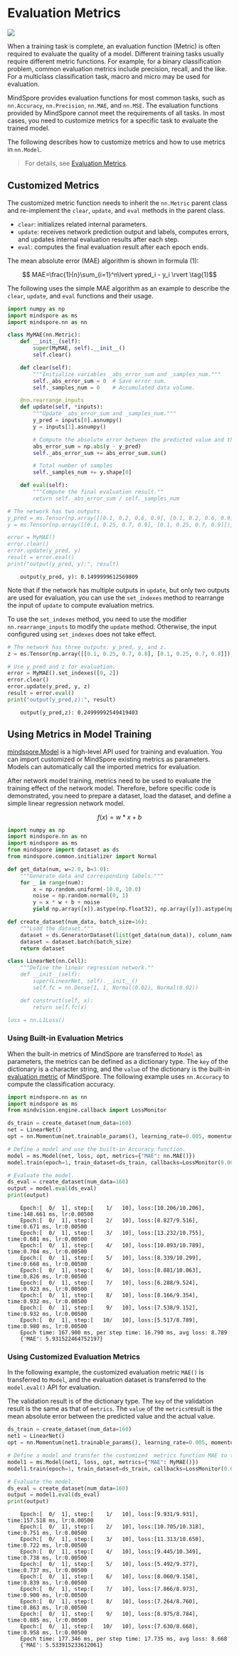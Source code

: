 # Evaluation Metrics

<a href="https://gitee.com/mindspore/docs/blob/r1.9/tutorials/source_en/advanced/model/metric.md" target="_blank"><img src="https://mindspore-website.obs.cn-north-4.myhuaweicloud.com/website-images/r1.9/resource/_static/logo_source_en.png"></a>

When a training task is complete, an evaluation function (Metric) is often required to evaluate the quality of a model. Different training tasks usually require different metric functions. For example, for a binary classification problem, common evaluation metrics include precision, recall, and the like. For a multiclass classification task, macro and micro may be used for evaluation.

MindSpore provides evaluation functions for most common tasks, such as `nn.Accuracy`, `nn.Precision`, `nn.MAE`, and `nn.MSE`. The evaluation functions provided by MindSpore cannot meet the requirements of all tasks. In most cases, you need to customize metrics for a specific task to evaluate the trained model.

The following describes how to customize metrics and how to use metrics in `nn.Model`.

> For details, see [Evaluation Metrics](https://www.mindspore.cn/docs/en/r1.9/api_python/mindspore.nn.html#evaluation-metrics).

## Customized Metrics

The customized metric function needs to inherit the `nn.Metric` parent class and re-implement the `clear`, `update`, and `eval` methods in the parent class.

- `clear`: initializes related internal parameters.
- `update`: receives network prediction output and labels, computes errors, and updates internal evaluation results after each step.
- `eval`: computes the final evaluation result after each epoch ends.

The mean absolute error (MAE) algorithm is shown in formula (1):

$$ MAE=\frac{1}{n}\sum_{i=1}^n\lvert ypred_i - y_i \rvert \tag{1}$$

The following uses the simple MAE algorithm as an example to describe the `clear`, `update`, and `eval` functions and their usage.

```python
import numpy as np
import mindspore as ms
import mindspore.nn as nn

class MyMAE(nn.Metric):
    def __init__(self):
        super(MyMAE, self).__init__()
        self.clear()

    def clear(self):
        """Initialize variables _abs_error_sum and _samples_num."""
        self._abs_error_sum = 0  # Save error sum.
        self._samples_num = 0    # Accumulated data volume.

    @nn.rearrange_inputs
    def update(self, *inputs):
        """Update _abs_error_sum and _samples_num."""
        y_pred = inputs[0].asnumpy()
        y = inputs[1].asnumpy()

        # Compute the absolute error between the predicted value and the actual value.
        abs_error_sum = np.abs(y - y_pred)
        self._abs_error_sum += abs_error_sum.sum()

        # Total number of samples
        self._samples_num += y.shape[0]

    def eval(self):
        """Compute the final evaluation result.""
        return self._abs_error_sum / self._samples_num

# The network has two outputs.
y_pred = ms.Tensor(np.array([[0.1, 0.2, 0.6, 0.9], [0.1, 0.2, 0.6, 0.9]]), ms.float32)
y = ms.Tensor(np.array([[0.1, 0.25, 0.7, 0.9], [0.1, 0.25, 0.7, 0.9]]), ms.float32)

error = MyMAE()
error.clear()
error.update(y_pred, y)
result = error.eval()
print("output(y_pred, y):", result)
```

```text
    output(y_pred, y): 0.1499999612569809
```

Note that if the network has multiple outputs in `update`, but only two outputs are used for evaluation, you can use the `set_indexes` method to rearrange the input of `update` to compute evaluation metrics.

To use the `set_indexes` method, you need to use the modifier `nn.rearrange_inputs` to modify the `update` method. Otherwise, the input configured using `set_indexes` does not take effect.

```python
# The network has three outputs: y_pred, y, and z.
z = ms.Tensor(np.array([[0.1, 0.25, 0.7, 0.8], [0.1, 0.25, 0.7, 0.8]]), ms.float32)

# Use y_pred and z for evaluation.
error = MyMAE().set_indexes([0, 2])
error.clear()
error.update(y_pred, y, z)
result = error.eval()
print("output(y_pred,z):", result)
```

```text
    output(y_pred,z): 0.24999992549419403
```

## Using Metrics in Model Training

[mindspore.Model](https://www.mindspore.cn/docs/en/r1.9/api_python/mindspore/mindspore.Model.html#mindspore.Model) is a high-level API used for training and evaluation. You can import customized or MindSpore existing metrics as parameters. Models can automatically call the imported metrics for evaluation.

After network model training, metrics need to be used to evaluate the training effect of the network model. Therefore, before specific code is demonstrated, you need to prepare a dataset, load the dataset, and define a simple linear regression network model.

$$f(x)=w*x+b \tag{2}$$

```python
import numpy as np
import mindspore.nn as nn
import mindspore as ms
from mindspore import dataset as ds
from mindspore.common.initializer import Normal

def get_data(num, w=2.0, b=3.0):
    """Generate data and corresponding labels."""
    for _ in range(num):
        x = np.random.uniform(-10.0, 10.0)
        noise = np.random.normal(0, 1)
        y = x * w + b + noise
        yield np.array([x]).astype(np.float32), np.array([y]).astype(np.float32)

def create_dataset(num_data, batch_size=16):
    """Load the dataset."""
    dataset = ds.GeneratorDataset(list(get_data(num_data)), column_names=['data', 'label'])
    dataset = dataset.batch(batch_size)
    return dataset

class LinearNet(nn.Cell):
    """Define the linear regression network.""
    def __init__(self):
        super(LinearNet, self).__init__()
        self.fc = nn.Dense(1, 1, Normal(0.02), Normal(0.02))

    def construct(self, x):
        return self.fc(x)

loss = nn.L1Loss()
```

### Using Built-in Evaluation Metrics

When the built-in metrics of MindSpore are transferred to `Model` as parameters, the metrics can be defined as a dictionary type. The `key` of the dictionary is a character string, and the `value` of the dictionary is the built-in [evaluation metric](https://www.mindspore.cn/docs/en/r1.9/api_python/mindspore.nn.html#evaluation-metrics) of MindSpore. The following example uses `nn.Accuracy` to compute the classification accuracy.

```python
import mindspore.nn as nn
import mindspore as ms
from mindvision.engine.callback import LossMonitor

ds_train = create_dataset(num_data=160)
net = LinearNet()
opt = nn.Momentum(net.trainable_params(), learning_rate=0.005, momentum=0.9)

# Define a model and use the built-in Accuracy function.
model = ms.Model(net, loss, opt, metrics={"MAE": nn.MAE()})
model.train(epoch=1, train_dataset=ds_train, callbacks=LossMonitor(0.005))

# Evaluate the model.
ds_eval = create_dataset(num_data=160)
output = model.eval(ds_eval)
print(output)
```

```text
    Epoch:[  0/  1], step:[    1/   10], loss:[10.206/10.206], time:148.661 ms, lr:0.00500
    Epoch:[  0/  1], step:[    2/   10], loss:[8.827/9.516], time:0.671 ms, lr:0.00500
    Epoch:[  0/  1], step:[    3/   10], loss:[13.232/10.755], time:0.681 ms, lr:0.00500
    Epoch:[  0/  1], step:[    4/   10], loss:[10.893/10.789], time:0.704 ms, lr:0.00500
    Epoch:[  0/  1], step:[    5/   10], loss:[8.339/10.299], time:0.668 ms, lr:0.00500
    Epoch:[  0/  1], step:[    6/   10], loss:[8.881/10.063], time:0.826 ms, lr:0.00500
    Epoch:[  0/  1], step:[    7/   10], loss:[6.288/9.524], time:0.923 ms, lr:0.00500
    Epoch:[  0/  1], step:[    8/   10], loss:[8.166/9.354], time:0.932 ms, lr:0.00500
    Epoch:[  0/  1], step:[    9/   10], loss:[7.538/9.152], time:0.932 ms, lr:0.00500
    Epoch:[  0/  1], step:[   10/   10], loss:[5.517/8.789], time:0.980 ms, lr:0.00500
    Epoch time: 167.900 ms, per step time: 16.790 ms, avg loss: 8.789
    {'MAE': 5.931522464752197}
```

### Using Customized Evaluation Metrics

In the following example, the customized evaluation metric `MAE()` is transferred to `Model`, and the evaluation dataset is transferred to the `model.eval()` API for evaluation.

The validation result is of the dictionary type. The `key` of the validation result is the same as that of `metrics`. The `value` of the `metrics`result is the mean absolute error between the predicted value and the actual value.

```python
ds_train = create_dataset(num_data=160)
net1 = LinearNet()
opt = nn.Momentum(net1.trainable_params(), learning_rate=0.005, momentum=0.9)

# Define a model and transfer the customized  metrics function MAE to the model.
model1 = ms.Model(net1, loss, opt, metrics={"MAE": MyMAE()})
model1.train(epoch=1, train_dataset=ds_train, callbacks=LossMonitor(0.005))

# Evaluate the model.
ds_eval = create_dataset(num_data=160)
output = model1.eval(ds_eval)
print(output)
```

```text
    Epoch:[  0/  1], step:[    1/   10], loss:[9.931/9.931], time:157.518 ms, lr:0.00500
    Epoch:[  0/  1], step:[    2/   10], loss:[10.705/10.318], time:0.751 ms, lr:0.00500
    Epoch:[  0/  1], step:[    3/   10], loss:[11.313/10.650], time:0.722 ms, lr:0.00500
    Epoch:[  0/  1], step:[    4/   10], loss:[9.445/10.349], time:0.738 ms, lr:0.00500
    Epoch:[  0/  1], step:[    5/   10], loss:[5.492/9.377], time:0.737 ms, lr:0.00500
    Epoch:[  0/  1], step:[    6/   10], loss:[8.060/9.158], time:0.839 ms, lr:0.00500
    Epoch:[  0/  1], step:[    7/   10], loss:[7.866/8.973], time:0.900 ms, lr:0.00500
    Epoch:[  0/  1], step:[    8/   10], loss:[7.264/8.760], time:0.863 ms, lr:0.00500
    Epoch:[  0/  1], step:[    9/   10], loss:[8.975/8.784], time:0.885 ms, lr:0.00500
    Epoch:[  0/  1], step:[   10/   10], loss:[7.630/8.668], time:0.958 ms, lr:0.00500
    Epoch time: 177.346 ms, per step time: 17.735 ms, avg loss: 8.668
    {'MAE': 5.533915233612061}
```
